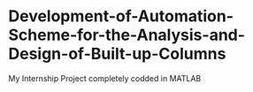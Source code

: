 # Development-of-Automation-Scheme-for-the-Analysis-and-Design-of-Built-up-Columns
My Internship Project completely codded in MATLAB
